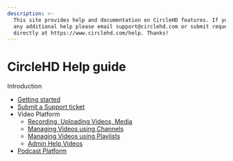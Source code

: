 ```yaml
---
description: >-
  This site provides help and documentation on CircleHD features. If you need
  any additional help please email support@circlehd.com or submit request
  directly at https://www.circlehd.com/help. Thanks!
---
```


# CircleHD Help guide

Introduction

* [Getting started](getting-started/)
* [Submit a Support ticket](https://www.circlehd.com/help)
* Video Platform
  * [Recording, Uploading Videos, Media](https://circlehd.circlehd.com/playlist/CircleHD-User-Help-Videos-RsxZoHdqw)
  * [Managing Videos using Channels](https://circlehd.circlehd.com/playlist/CircleHD-User-Help-Channels-vKcX9fbK0)
  * [Managing Videos using Playlists](https://circlehd.circlehd.com/playlist/CircleHD-User-Help-Playlists-jWV6B0Tb3/4) 
  * [Admin Help Videos](https://circlehd.circlehd.com/playlist/CircleHD-Admin-Help-Jr_TtWV6H)
* [Podcast Platform](https://help.circlehd.com/podcast/how-to-use-podcast)




